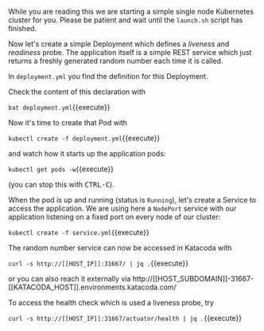 While you are reading this we are starting a simple single node Kubernetes cluster for you. Please be patient and wait until the `launch.sh` script has finished.

Now let's create a simple Deployment which defines a _liveness_ and _readiness_ probe.
The application itself is a simple REST service which just returns a freshly generated random number each time it is called.

In `deployment.yml` you find the definition for this Deployment.

Check the content of this declaration with

`bat deployment.yml`{{execute}}

Now it's time to create that Pod with

`kubectl create -f deployment.yml`{{execute}}

and watch how it starts up the application pods:

`kubectl get pods -w`{{execute}}

(you can stop this with <kbd>CTRL-C</kbd>).

When the pod is up and running (status is `Running`), let's create a Service to access the application.
We are using here a `NodePort` service with our application listening on a fixed port on every node of our cluster:

`kubectl create -f service.yml`{{execute}}

The random number service can now be accessed in Katacoda with

`curl -s http://[[HOST_IP]]:31667/ | jq .`{{execute}}

or you can also reach it externally via http://[[HOST_SUBDOMAIN]]-31667-[[KATACODA_HOST]].environments.katacoda.com/

To access the health check which is used a liveness probe, try

`curl -s http://[[HOST_IP]]:31667/actuator/health | jq .`{{execute}}
